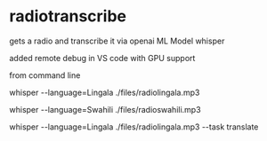 # radiotranscribe
gets a radio and transcribe it via openai ML Model whisper 

added remote debug in VS code with GPU support


from command line

 whisper --language=Lingala  ./files/radiolingala.mp3

  whisper --language=Swahili  ./files/radioswahili.mp3

   whisper --language=Lingala  ./files/radiolingala.mp3 --task translate

   


